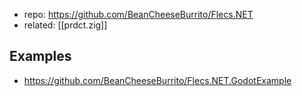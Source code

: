 
- repo: https://github.com/BeanCheeseBurrito/Flecs.NET
- related: [[prdct.zig]]

## Examples

- https://github.com/BeanCheeseBurrito/Flecs.NET.GodotExample